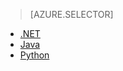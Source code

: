 > [AZURE.SELECTOR]
- [.NET](../articles/storage/storage-dotnet-how-to-use-files.md)
- [Java](../articles/storage/storage-java-how-to-use-file-storage.md)
- [Python](../articles/storage/storage-python-how-to-use-file-storage.md)

<!---HONumber=AcomDC_0921_2016-->